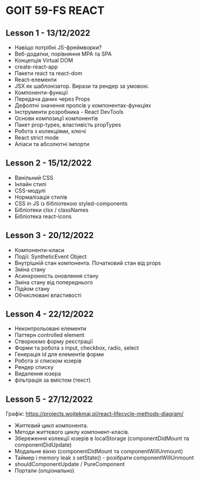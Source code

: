 # GOIT 59-FS REACT

## Lesson 1 - 13/12/2022

- Навіщо потрібні JS-фреймворки?
- Веб-додатки, порівняння MPA та SPA
- Концепція Virtual DOM
- create-react-app
- Пакети react та react-dom
- React-елементи
- JSX як шаблонізатор. Вирази та рендер за умовою.
- Компоненти-функції
- Передача даних через Props
- Дефолтні значення пропсів у компонентах-функціях
- Інструменти розробника - React DevTools
- Основи композиції компонентів
- Пакет prop-types, властивість propTypes
- Робота з колекціями, ключі
- React strict mode
- Аліаси та абсолютні імпорти


## Lesson 2 - 15/12/2022

- Ванільний CSS
- Інлайн стилі
- CSS-модулі
- Нормалізація стилів
- CSS in JS із бібліотекою styled-components
- Бібліотеки clsx / classNames
- Бібліотека react-icons


## Lesson 3 - 20/12/2022

- Компоненти-класи
- Події: SyntheticEvent Object
- Внутрішній стан компонента. Початковий стан від props
- Зміна стану
- Асинхронність оновлення стану
- Зміна стану від попереднього
- Підйом стану
- Обчислювані властивості


## Lesson 4 - 22/12/2022

- Неконтрольовані елементи
- Паттерн controlled element
- Створюємо форму реєстрації
- Форми та робота з input, checkbox, radio, select
- Генерація id для елементів форми  
- Робота зі списком юзерів
- Рендер списку
- Видалення юзера
- фільтрація за вмістом (текст)


## Lesson 5 - 27/12/2022

Графік:
https://projects.wojtekmaj.pl/react-lifecycle-methods-diagram/

- Життєвий цикл компонента. 
- Методи життєвого циклу компонент-класів.
- Збереження колекції юзерів в localStorage (componentDidMount та componentDidUpdate)
- Модальне вікно (componentDidMount та componentWillUnmount)
- Таймер і memory leak з setState() - розібрати componentWillUnmount
- shouldComponentUpdate / PureComponent
- Портали (опціонально)

